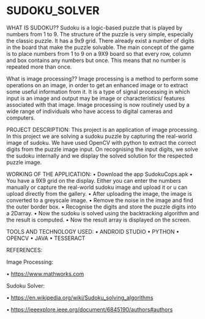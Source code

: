 # SUDOKU_SOLVER
WHAT IS SUDOKU??
Sudoku is a logic-based puzzle that is played by numbers from 1 to 9. The structure of the puzzle is very simple, especially the classic puzzle. It has a 9x9 grid. There already exist a number of digits in the board that make the puzzle solvable. The main concept of the game is to place numbers from 1 to 9 on a 9X9 board so that every row, column and box contains any numbers but once. This means that no number is repeated more than once.


What is image processing??
Image processing is a method to perform some operations on an image, in order to get an enhanced image or to extract some useful information from it. It is a type of signal processing in which input is an image and output may be image or characteristics/ features associated with that image. Image processing is now routinely used by a wide range of individuals who have access to digital cameras and computers. 


PROJECT DESCRIPTION: This project is an application of image processing. In this project we are solving a sudoku puzzle by capturing the real-world image of sudoku. We have used OpenCV with python to extract the correct digits from the puzzle image input. On recognising the input digits, we solve the sudoku internally and we display the solved solution for the respected puzzle image.


WORKING OF THE APPLICATION:
•	Download the app SudokuCops.apk
•	You have a 9X9 grid on the display. Either you can enter the numbers manually or capture the real-world sudoku image and upload it or u can upload directly from the gallery.
•	After uploading the image, the image is converted to a greyscale image.
•	Remove the noise in the image and find the outer border box.
•	Recognise the digits and store the puzzle digits into a 2Darray.
•	Now the sudoku is solved using the backtracking algorithm and the result is computed.
•	Now the result array is displayed on the screen.

TOOLS AND TECHNOLOGY USED:
•	ANDROID STUDIO
•	PYTHON
•	OPENCV
•	JAVA
•	TESSERACT


REFERENCES:

Image Processing:

•	https://www.mathworks.com

Sudoku Solver:

•	https://en.wikipedia.org/wiki/Sudoku_solving_algorithms

•	https://ieeexplore.ieee.org/document/6845190/authors#authors
